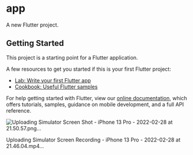 # app

A new Flutter project.

## Getting Started

This project is a starting point for a Flutter application.

A few resources to get you started if this is your first Flutter project:

- [Lab: Write your first Flutter app](https://flutter.dev/docs/get-started/codelab)
- [Cookbook: Useful Flutter samples](https://flutter.dev/docs/cookbook)

For help getting started with Flutter, view our
[online documentation](https://flutter.dev/docs), which offers tutorials,
samples, guidance on mobile development, and a full API reference.

![Uploading Simulator Screen Shot - iPhone 13 Pro - 2022-02-28 at 21.50.57.png…]()

Uploading Simulator Screen Recording - iPhone 13 Pro - 2022-02-28 at 21.46.04.mp4…
